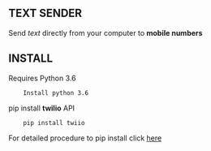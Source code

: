 ## TEXT SENDER

Send _text_ directly from your computer to **mobile numbers**

## INSTALL

Requires Python 3.6
```
    Install python 3.6
```
pip install **twilio** API
```
    pip install twiio
```
For detailed procedure to pip install click [here](installTWILIO.md)
